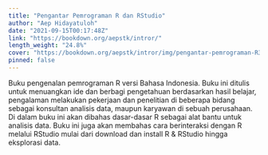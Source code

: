```yaml
---
title: "Pengantar Pemrograman R dan RStudio"
author: "Aep Hidayatuloh"
date: "2021-09-15T00:17:48Z"
link: "https://bookdown.org/aepstk/intror/"
length_weight: "24.8%"
cover: "https://bookdown.org/aepstk/intror/img/pengantar-pemrograman-R3.png"
pinned: false
---
```


Buku pengenalan pemrograman R versi Bahasa Indonesia. Buku ini ditulis untuk menuangkan ide dan berbagi pengetahuan berdasarkan hasil belajar, pengalaman melakukan pekerjaan dan penelitian di beberapa bidang sebagai konsultan analisis data, maupun karyawan di sebuah perusahaan. Di dalam buku ini akan dibahas dasar-dasar R sebagai alat bantu untuk analisis data. Buku ini juga akan membahas cara berinteraksi dengan R melalui RStudio mulai dari download dan install R & RStudio hingga eksplorasi data.
